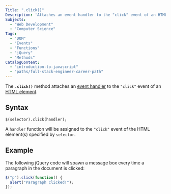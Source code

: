 ```yaml
---
Title: ".click()"
Description: 'Attaches an event handler to the "click" event of an HTML element.'
Subjects:
  - "Web Development"
  - "Computer Science"
Tags:
  - "DOM"
  - "Events"
  - "Functions"
  - "jQuery"
  - "Methods"
CatalogContent:
  - "introduction-to-javascript"
  - "paths/full-stack-engineer-career-path"
---
```


The **`.click()`** method attaches an [event handler](https://www.codecademy.com/resources/docs/javascript/events) to the `"click"` event of an [HTML element](https://www.codecademy.com/resources/docs/html/elements).

## Syntax

```pseudo
$(selector).click(handler);
```

A `handler` function will be assigned to the `"click"` event of the HTML element(s) specified by `selector`.

## Example

The following jQuery code will spawn a message box every time a paragraph in the document is clicked:

<!-- prettier-ignore -->
```js
$("p").click(function() {
  alert("Paragraph clicked!");
});
```
